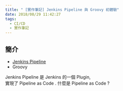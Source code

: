 ```yaml
---
title: " [實作筆記] Jenkins Pipeline 與 Groovy 初體驗"
date: 2018/08/29 11:42:27
tags:
  - CI/CD
  - 實作筆記
---
```


## 簡介

- [Jenkins Pipeline](https://jenkins.io/doc/book/pipeline/)
- Groovy

Jenkins Pipeline 是 Jenkins 的一個 Plugin,  
實現了 Pipeline as Code . 什麼是 Pipeline as Code ?
